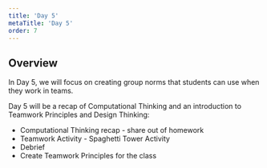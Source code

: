 ```yaml
---
title: 'Day 5'
metaTitle: 'Day 5'
order: 7
---
```


## Overview

In Day 5, we will focus on creating group norms that students can use when they work in teams.

Day 5 will be a recap of Computational Thinking and an introduction to Teamwork Principles and Design Thinking:  

* Computational Thinking recap - share out of homework
* Teamwork Activity - Spaghetti Tower Activity
* Debrief
* Create Teamwork Principles for the class
